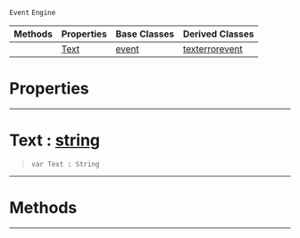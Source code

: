  `Event` `Engine`



|Methods|Properties|Base Classes|Derived Classes|
|---|---|---|---|
| |[ Text](https://github.com/PlasmaEngine/PlasmaDocs/tree/master/docs/C%2B%2B/code_reference/class_reference/textevent.markdown#text-plasma-engine-documen)|[event](https://github.com/PlasmaEngine/PlasmaDocs/tree/master/docs/C%2B%2B/code_reference/class_reference/event.markdown)|[texterrorevent](https://github.com/PlasmaEngine/PlasmaDocs/tree/master/docs/C%2B%2B/code_reference/class_reference/texterrorevent.markdown)|


 #  Properties


---  
 #  Text : [string](https://github.com/PlasmaEngine/PlasmaDocs/tree/master/docs/C%2B%2B/code_reference/lightning_base_types/string.markdown)

> 
> ``` lang=cpp, name=Lightning
> var Text : String


---  
 #  Methods


---  
 

 